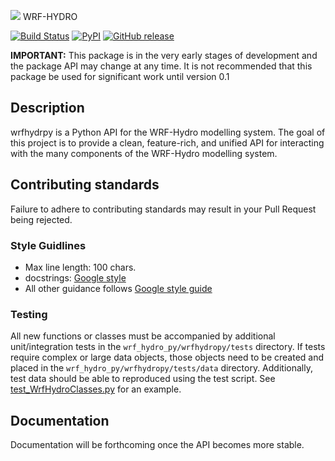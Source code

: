 ![](https://ral.ucar.edu/sites/default/files/public/wrf_hydro_symbol_logo_2017_09_150pxby63px.png) WRF-HYDRO

[![Build Status](https://travis-ci.org/NCAR/wrf_hydro_py.svg?branch=master)](https://travis-ci.org/NCAR/wrf_hydro_py)
[![PyPI](https://img.shields.io/pypi/v/wrfhydropy.svg)](https://pypi.python.org/pypi/wrfhydropy)
[![GitHub release](https://img.shields.io/github/release/NCAR/wrf_hydro_py.svg)](https://github.com/NCAR/wrf_hydro_py/releases/latest)

**IMPORTANT:** This package is in the very early stages of development and the package API may change at any time. It is not recommended that this package be used for significant work until version 0.1

## Description
wrfhydrpy is a Python API for the WRF-Hydro modelling system. The goal of this project is to provide a clean, feature-rich, and unified API for interacting with the many components of the WRF-Hydro modelling system.

## Contributing standards
Failure to adhere to contributing standards may result in your Pull Request being rejected.
### Style Guidlines
* Max line length: 100 chars.
* docstrings: [Google style](http://sphinxcontrib-napoleon.readthedocs.io/en/latest/example_google.html)
* All other guidance follows [Google style guide](https://google.github.io/styleguide/pyguide.html)
### Testing
All new functions or classes must be accompanied by additional unit/integration tests in the `wrf_hydro_py/wrfhydropy/tests` directory.
If tests require complex or large data objects, those objects need to be created and placed in the `wrf_hydro_py/wrfhydropy/tests/data` directory.
Additionally, test data should be able to reproduced using the test script. See [test_WrfHydroClasses.py](https://github.com/NCAR/wrf_hydro_py/blob/master/wrfhydropy/tests/test_WrfHydroClasses.py) for an example.

## Documentation
Documentation will be forthcoming once the API becomes more stable.
